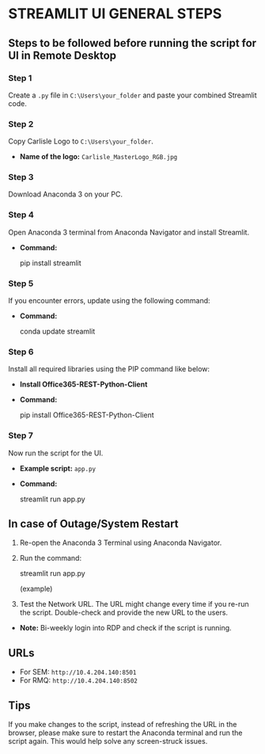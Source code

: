 
# STREAMLIT UI GENERAL STEPS

## Steps to be followed before running the script for UI in Remote Desktop

### Step 1
Create a `.py` file in `C:\Users\your_folder` and paste your combined Streamlit code.

### Step 2
Copy Carlisle Logo to `C:\Users\your_folder`.

- **Name of the logo:** `Carlisle_MasterLogo_RGB.jpg`

### Step 3
Download Anaconda 3 on your PC.

### Step 4
Open Anaconda 3 terminal from Anaconda Navigator and install Streamlit.

- **Command:**
  
  pip install streamlit
  

### Step 5
If you encounter errors, update using the following command:

- **Command:**
  
  conda update streamlit
  

### Step 6
Install all required libraries using the PIP command like below:

- **Install Office365-REST-Python-Client**
- **Command:**
  
  pip install Office365-REST-Python-Client
  

### Step 7
Now run the script for the UI.

- **Example script:** `app.py`
- **Command:**
  
  streamlit run app.py
  

## In case of Outage/System Restart

1. Re-open the Anaconda 3 Terminal using Anaconda Navigator.
2. Run the command: 
   
   streamlit run app.py
   
   (example)

3. Test the Network URL. The URL might change every time if you re-run the script. Double-check and provide the new URL to the users.

- **Note:** Bi-weekly login into RDP and check if the script is running.

## URLs

- For SEM: `http://10.4.204.140:8501`
- For RMQ: `http://10.4.204.140:8502`

## Tips

If you make changes to the script, instead of refreshing the URL in the browser, please make sure to restart the Anaconda terminal and run the script again. This would help solve any screen-struck issues.

